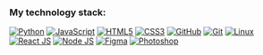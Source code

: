 ### My technology stack:
<a href="#"><img src="https://iili.io/H1Q0dcN.th.png" alt="Python" border="0"></a>
<a href="#"><img src="https://iili.io/H1Q0nVf.th.png" alt="JavaScript" border="0"></a>
<a href="#"><img src="https://iili.io/H1Q1V14.th.png" alt="HTML5" border="0"></a>
<a href="#"><img src="https://iili.io/H1Q11Xs.th.png" alt="CSS3" border="0"></a>
<a href="#"><img src="https://iili.io/H1Q1uqv.th.png" alt="GitHub" border="0"></a>
<a href="#"><img src="https://iili.io/H1QETu9.th.png" alt="Git" border="0"></a>
<a href="#"><img src="https://iili.io/H1QEOap.th.png" alt="Linux" border="0"></a>
<a href="#"><img src="https://iili.io/H1QGaxn.th.png" alt="React JS" border="0"></a>
<a href="#"><img src="https://iili.io/H1QGRRI.th.png" alt="Node JS" border="0"></a>
<a href="#"><img src="https://iili.io/H1QMnm7.th.png" alt="Figma" border="0"></a>
<a href="#"><img src="https://iili.io/H1QMm4j.th.png" alt="Photoshop" border="0"></a>
